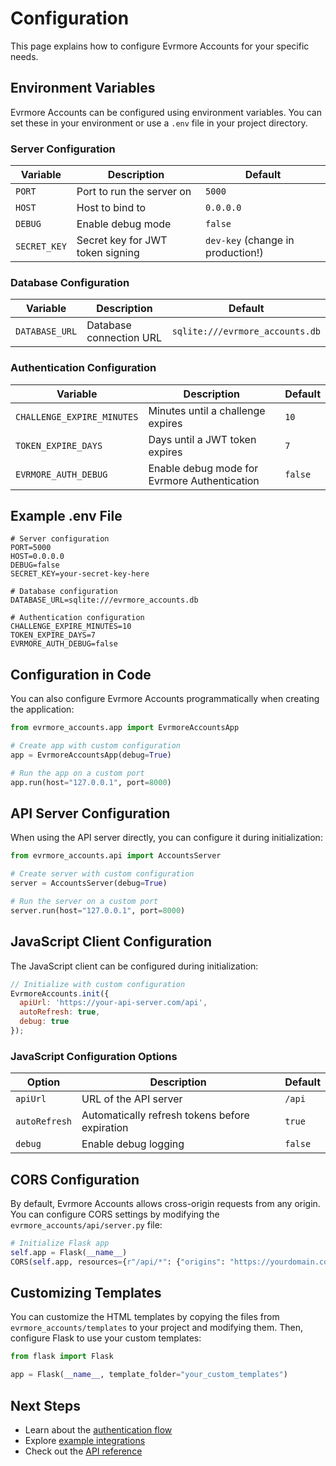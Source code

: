# Configuration

This page explains how to configure Evrmore Accounts for your specific needs.

## Environment Variables

Evrmore Accounts can be configured using environment variables. You can set these in your environment or use a `.env` file in your project directory.

### Server Configuration

| Variable | Description | Default |
|----------|-------------|---------|
| `PORT` | Port to run the server on | `5000` |
| `HOST` | Host to bind to | `0.0.0.0` |
| `DEBUG` | Enable debug mode | `false` |
| `SECRET_KEY` | Secret key for JWT token signing | `dev-key` (change in production!) |

### Database Configuration

| Variable | Description | Default |
|----------|-------------|---------|
| `DATABASE_URL` | Database connection URL | `sqlite:///evrmore_accounts.db` |

### Authentication Configuration

| Variable | Description | Default |
|----------|-------------|---------|
| `CHALLENGE_EXPIRE_MINUTES` | Minutes until a challenge expires | `10` |
| `TOKEN_EXPIRE_DAYS` | Days until a JWT token expires | `7` |
| `EVRMORE_AUTH_DEBUG` | Enable debug mode for Evrmore Authentication | `false` |

## Example .env File

```
# Server configuration
PORT=5000
HOST=0.0.0.0
DEBUG=false
SECRET_KEY=your-secret-key-here

# Database configuration
DATABASE_URL=sqlite:///evrmore_accounts.db

# Authentication configuration
CHALLENGE_EXPIRE_MINUTES=10
TOKEN_EXPIRE_DAYS=7
EVRMORE_AUTH_DEBUG=false
```

## Configuration in Code

You can also configure Evrmore Accounts programmatically when creating the application:

```python
from evrmore_accounts.app import EvrmoreAccountsApp

# Create app with custom configuration
app = EvrmoreAccountsApp(debug=True)

# Run the app on a custom port
app.run(host="127.0.0.1", port=8000)
```

## API Server Configuration

When using the API server directly, you can configure it during initialization:

```python
from evrmore_accounts.api import AccountsServer

# Create server with custom configuration
server = AccountsServer(debug=True)

# Run the server on a custom port
server.run(host="127.0.0.1", port=8000)
```

## JavaScript Client Configuration

The JavaScript client can be configured during initialization:

```javascript
// Initialize with custom configuration
EvrmoreAccounts.init({
  apiUrl: 'https://your-api-server.com/api',
  autoRefresh: true,
  debug: true
});
```

### JavaScript Configuration Options

| Option | Description | Default |
|--------|-------------|---------|
| `apiUrl` | URL of the API server | `/api` |
| `autoRefresh` | Automatically refresh tokens before expiration | `true` |
| `debug` | Enable debug logging | `false` |

## CORS Configuration

By default, Evrmore Accounts allows cross-origin requests from any origin. You can configure CORS settings by modifying the `evrmore_accounts/api/server.py` file:

```python
# Initialize Flask app
self.app = Flask(__name__)
CORS(self.app, resources={r"/api/*": {"origins": "https://yourdomain.com"}})
```

## Customizing Templates

You can customize the HTML templates by copying the files from `evrmore_accounts/templates` to your project and modifying them. Then, configure Flask to use your custom templates:

```python
from flask import Flask

app = Flask(__name__, template_folder="your_custom_templates")
```

## Next Steps

- Learn about the [authentication flow](authentication-flow.md)
- Explore [example integrations](../examples/basic.md)
- Check out the [API reference](../api/backend.md) 